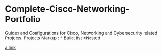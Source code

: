 # Complete-Cisco-Networking-Portfolio

Guides and Configurations for Cisco, Networking and Cybersecurity related Projects.
Projects
Markup : * Bullet list
*Nested

[a link](https://github.com/BrennenT/Complete-Cisco-Networking-Portfolio/blob/main/Portfolio/AWS%20EBS%20Instance.docx)
